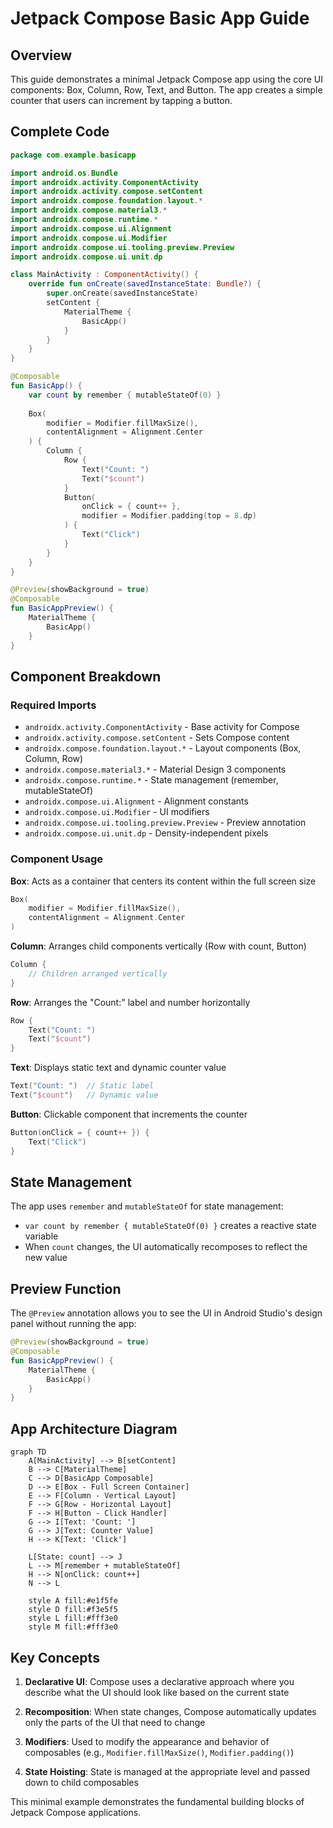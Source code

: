 # Jetpack Compose Basic App Guide

## Overview
This guide demonstrates a minimal Jetpack Compose app using the core UI components: Box, Column, Row, Text, and Button. The app creates a simple counter that users can increment by tapping a button.

## Complete Code

```kotlin
package com.example.basicapp

import android.os.Bundle
import androidx.activity.ComponentActivity
import androidx.activity.compose.setContent
import androidx.compose.foundation.layout.*
import androidx.compose.material3.*
import androidx.compose.runtime.*
import androidx.compose.ui.Alignment
import androidx.compose.ui.Modifier
import androidx.compose.ui.tooling.preview.Preview
import androidx.compose.ui.unit.dp

class MainActivity : ComponentActivity() {
    override fun onCreate(savedInstanceState: Bundle?) {
        super.onCreate(savedInstanceState)
        setContent {
            MaterialTheme {
                BasicApp()
            }
        }
    }
}

@Composable
fun BasicApp() {
    var count by remember { mutableStateOf(0) }
    
    Box(
        modifier = Modifier.fillMaxSize(),
        contentAlignment = Alignment.Center
    ) {
        Column {
            Row {
                Text("Count: ")
                Text("$count")
            }
            Button(
                onClick = { count++ },
                modifier = Modifier.padding(top = 8.dp)
            ) {
                Text("Click")
            }
        }
    }
}

@Preview(showBackground = true)
@Composable
fun BasicAppPreview() {
    MaterialTheme {
        BasicApp()
    }
}
```

## Component Breakdown

### Required Imports
- `androidx.activity.ComponentActivity` - Base activity for Compose
- `androidx.activity.compose.setContent` - Sets Compose content
- `androidx.compose.foundation.layout.*` - Layout components (Box, Column, Row)
- `androidx.compose.material3.*` - Material Design 3 components
- `androidx.compose.runtime.*` - State management (remember, mutableStateOf)
- `androidx.compose.ui.Alignment` - Alignment constants
- `androidx.compose.ui.Modifier` - UI modifiers
- `androidx.compose.ui.tooling.preview.Preview` - Preview annotation
- `androidx.compose.ui.unit.dp` - Density-independent pixels

### Component Usage

**Box**: Acts as a container that centers its content within the full screen size
```kotlin
Box(
    modifier = Modifier.fillMaxSize(),
    contentAlignment = Alignment.Center
)
```

**Column**: Arranges child components vertically (Row with count, Button)
```kotlin
Column {
    // Children arranged vertically
}
```

**Row**: Arranges the "Count:" label and number horizontally
```kotlin
Row {
    Text("Count: ")
    Text("$count")
}
```

**Text**: Displays static text and dynamic counter value
```kotlin
Text("Count: ")  // Static label
Text("$count")   // Dynamic value
```

**Button**: Clickable component that increments the counter
```kotlin
Button(onClick = { count++ }) {
    Text("Click")
}
```

## State Management
The app uses `remember` and `mutableStateOf` for state management:
- `var count by remember { mutableStateOf(0) }` creates a reactive state variable
- When `count` changes, the UI automatically recomposes to reflect the new value

## Preview Function
The `@Preview` annotation allows you to see the UI in Android Studio's design panel without running the app:
```kotlin
@Preview(showBackground = true)
@Composable
fun BasicAppPreview() {
    MaterialTheme {
        BasicApp()
    }
}
```

## App Architecture Diagram

```mermaid
graph TD
    A[MainActivity] --> B[setContent]
    B --> C[MaterialTheme]
    C --> D[BasicApp Composable]
    D --> E[Box - Full Screen Container]
    E --> F[Column - Vertical Layout]
    F --> G[Row - Horizontal Layout]
    F --> H[Button - Click Handler]
    G --> I[Text: 'Count: ']
    G --> J[Text: Counter Value]
    H --> K[Text: 'Click']
    
    L[State: count] --> J
    L --> M[remember + mutableStateOf]
    H --> N[onClick: count++]
    N --> L
    
    style A fill:#e1f5fe
    style D fill:#f3e5f5
    style L fill:#fff3e0
    style M fill:#fff3e0
```

## Key Concepts

1. **Declarative UI**: Compose uses a declarative approach where you describe what the UI should look like based on the current state

2. **Recomposition**: When state changes, Compose automatically updates only the parts of the UI that need to change

3. **Modifiers**: Used to modify the appearance and behavior of composables (e.g., `Modifier.fillMaxSize()`, `Modifier.padding()`)

4. **State Hoisting**: State is managed at the appropriate level and passed down to child composables

This minimal example demonstrates the fundamental building blocks of Jetpack Compose applications.
